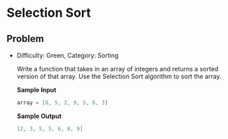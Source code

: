 # Selection Sort

## Problem

- Difficulty: Green, Category: Sorting

  Write a function that takes in an array of integers and returns a sorted
  version of that array. Use the Selection Sort algorithm to sort the array.

  **Sample Input**
  ```go
  array = [8, 5, 2, 9, 5, 6, 3]
  ```

  **Sample Output**
  ```go
  [2, 3, 5, 5, 6, 8, 9]
  ```
